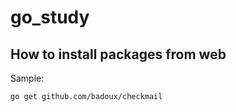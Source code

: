 # go_study

## How to install packages from web

Sample:

```
go get github.com/badoux/checkmail 

```